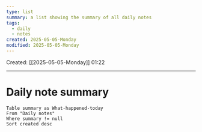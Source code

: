 ```yaml
---
type: list
summary: a list showing the summary of all daily notes
tags:
  - daily
  - notes
created: 2025-05-05-Monday
modified: 2025-05-05-Monday
---
```


Created: [[2025-05-05-Monday]] 01:22

___
# Daily note summary
```dataview
Table summary as What-happened-today
From "Daily notes"
Where summary != null
Sort created desc
```
